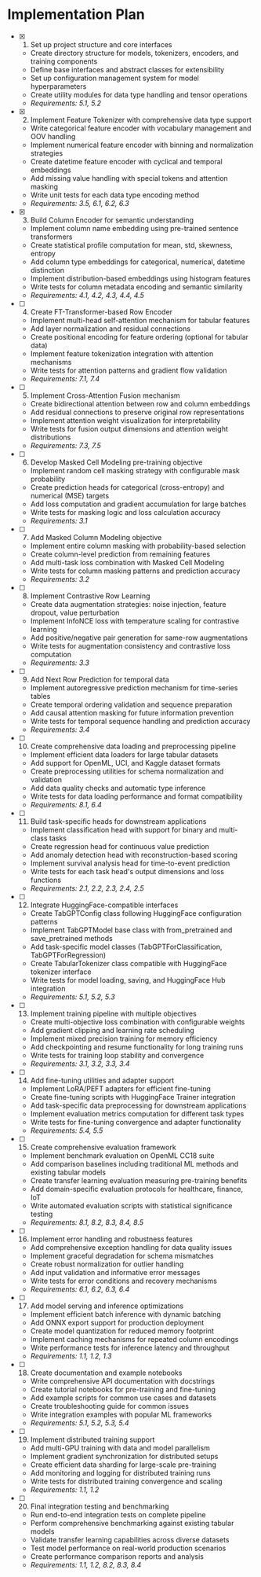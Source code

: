 # Implementation Plan

- [x] 1. Set up project structure and core interfaces
  - Create directory structure for models, tokenizers, encoders, and training components
  - Define base interfaces and abstract classes for extensibility
  - Set up configuration management system for model hyperparameters
  - Create utility modules for data type handling and tensor operations
  - _Requirements: 5.1, 5.2_

- [x] 2. Implement Feature Tokenizer with comprehensive data type support
  - Write categorical feature encoder with vocabulary management and OOV handling
  - Implement numerical feature encoder with binning and normalization strategies
  - Create datetime feature encoder with cyclical and temporal embeddings
  - Add missing value handling with special tokens and attention masking
  - Write unit tests for each data type encoding method
  - _Requirements: 3.5, 6.1, 6.2, 6.3_

- [x] 3. Build Column Encoder for semantic understanding
  - Implement column name embedding using pre-trained sentence transformers
  - Create statistical profile computation for mean, std, skewness, entropy
  - Add column type embeddings for categorical, numerical, datetime distinction
  - Implement distribution-based embeddings using histogram features
  - Write tests for column metadata encoding and semantic similarity
  - _Requirements: 4.1, 4.2, 4.3, 4.4, 4.5_

- [ ] 4. Create FT-Transformer-based Row Encoder
  - Implement multi-head self-attention mechanism for tabular features
  - Add layer normalization and residual connections
  - Create positional encoding for feature ordering (optional for tabular data)
  - Implement feature tokenization integration with attention mechanisms
  - Write tests for attention patterns and gradient flow validation
  - _Requirements: 7.1, 7.4_

- [ ] 5. Implement Cross-Attention Fusion mechanism
  - Create bidirectional attention between row and column embeddings
  - Add residual connections to preserve original row representations
  - Implement attention weight visualization for interpretability
  - Write tests for fusion output dimensions and attention weight distributions
  - _Requirements: 7.3, 7.5_

- [ ] 6. Develop Masked Cell Modeling pre-training objective
  - Implement random cell masking strategy with configurable mask probability
  - Create prediction heads for categorical (cross-entropy) and numerical (MSE) targets
  - Add loss computation and gradient accumulation for large batches
  - Write tests for masking logic and loss calculation accuracy
  - _Requirements: 3.1_

- [ ] 7. Add Masked Column Modeling objective
  - Implement entire column masking with probability-based selection
  - Create column-level prediction from remaining features
  - Add multi-task loss combination with Masked Cell Modeling
  - Write tests for column masking patterns and prediction accuracy
  - _Requirements: 3.2_

- [ ] 8. Implement Contrastive Row Learning
  - Create data augmentation strategies: noise injection, feature dropout, value perturbation
  - Implement InfoNCE loss with temperature scaling for contrastive learning
  - Add positive/negative pair generation for same-row augmentations
  - Write tests for augmentation consistency and contrastive loss computation
  - _Requirements: 3.3_

- [ ] 9. Add Next Row Prediction for temporal data
  - Implement autoregressive prediction mechanism for time-series tables
  - Create temporal ordering validation and sequence preparation
  - Add causal attention masking for future information prevention
  - Write tests for temporal sequence handling and prediction accuracy
  - _Requirements: 3.4_

- [ ] 10. Create comprehensive data loading and preprocessing pipeline
  - Implement efficient data loaders for large tabular datasets
  - Add support for OpenML, UCI, and Kaggle dataset formats
  - Create preprocessing utilities for schema normalization and validation
  - Add data quality checks and automatic type inference
  - Write tests for data loading performance and format compatibility
  - _Requirements: 8.1, 6.4_

- [ ] 11. Build task-specific heads for downstream applications
  - Implement classification head with support for binary and multi-class tasks
  - Create regression head for continuous value prediction
  - Add anomaly detection head with reconstruction-based scoring
  - Implement survival analysis head for time-to-event prediction
  - Write tests for each task head's output dimensions and loss functions
  - _Requirements: 2.1, 2.2, 2.3, 2.4, 2.5_

- [ ] 12. Integrate HuggingFace-compatible interfaces
  - Create TabGPTConfig class following HuggingFace configuration patterns
  - Implement TabGPTModel base class with from_pretrained and save_pretrained methods
  - Add task-specific model classes (TabGPTForClassification, TabGPTForRegression)
  - Create TabularTokenizer class compatible with HuggingFace tokenizer interface
  - Write tests for model loading, saving, and HuggingFace Hub integration
  - _Requirements: 5.1, 5.2, 5.3_

- [ ] 13. Implement training pipeline with multiple objectives
  - Create multi-objective loss combination with configurable weights
  - Add gradient clipping and learning rate scheduling
  - Implement mixed precision training for memory efficiency
  - Add checkpointing and resume functionality for long training runs
  - Write tests for training loop stability and convergence
  - _Requirements: 3.1, 3.2, 3.3, 3.4_

- [ ] 14. Add fine-tuning utilities and adapter support
  - Implement LoRA/PEFT adapters for efficient fine-tuning
  - Create fine-tuning scripts with HuggingFace Trainer integration
  - Add task-specific data preprocessing for downstream applications
  - Implement evaluation metrics computation for different task types
  - Write tests for fine-tuning convergence and adapter functionality
  - _Requirements: 5.4, 5.5_

- [ ] 15. Create comprehensive evaluation framework
  - Implement benchmark evaluation on OpenML CC18 suite
  - Add comparison baselines including traditional ML methods and existing tabular models
  - Create transfer learning evaluation measuring pre-training benefits
  - Add domain-specific evaluation protocols for healthcare, finance, IoT
  - Write automated evaluation scripts with statistical significance testing
  - _Requirements: 8.1, 8.2, 8.3, 8.4, 8.5_

- [ ] 16. Implement error handling and robustness features
  - Add comprehensive exception handling for data quality issues
  - Implement graceful degradation for schema mismatches
  - Create robust normalization for outlier handling
  - Add input validation and informative error messages
  - Write tests for error conditions and recovery mechanisms
  - _Requirements: 6.1, 6.2, 6.3, 6.4_

- [ ] 17. Add model serving and inference optimizations
  - Implement efficient batch inference with dynamic batching
  - Add ONNX export support for production deployment
  - Create model quantization for reduced memory footprint
  - Implement caching mechanisms for repeated column encodings
  - Write performance tests for inference latency and throughput
  - _Requirements: 1.1, 1.2, 1.3_

- [ ] 18. Create documentation and example notebooks
  - Write comprehensive API documentation with docstrings
  - Create tutorial notebooks for pre-training and fine-tuning
  - Add example scripts for common use cases and datasets
  - Create troubleshooting guide for common issues
  - Write integration examples with popular ML frameworks
  - _Requirements: 5.1, 5.2, 5.3, 5.4_

- [ ] 19. Implement distributed training support
  - Add multi-GPU training with data and model parallelism
  - Implement gradient synchronization for distributed setups
  - Create efficient data sharding for large-scale pre-training
  - Add monitoring and logging for distributed training runs
  - Write tests for distributed training convergence and scaling
  - _Requirements: 1.1, 1.2_

- [ ] 20. Final integration testing and benchmarking
  - Run end-to-end integration tests on complete pipeline
  - Perform comprehensive benchmarking against existing tabular models
  - Validate transfer learning capabilities across diverse datasets
  - Test model performance on real-world production scenarios
  - Create performance comparison reports and analysis
  - _Requirements: 1.1, 1.2, 8.2, 8.3, 8.4_